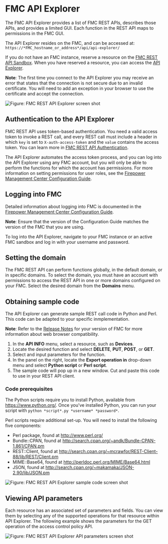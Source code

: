 # FMC API Explorer

The FMC API Explorer provides a list of FMC REST APIs, describes those APIs, and provides a limited GUI. Each function in the REST API maps to permissions in the FMC GUI.

The API Explorer resides on the FMC, and can be accessed at: `https://*FMC_hostname_or_address*/api/api-explorer/`

If you do not have an FMC instance, reserve a resource on the [FMC REST API Sandbox](https://devnetsandbox.cisco.com/RM/Diagram/Index/1228cb22-b2ba-48d3-a70a-86a53f4eecc0?diagramType=Topology). When you have reserved a resource, you can access the [API Explorer](https://fmcrestapisandbox.cisco.com/api/api-explorer/).

**Note**: The first time you connect to the API Explorer you may receive an error that states that the connection is not secure due to an invalid certificate. You will need to add an exception in your browser to use the certificate and accept the connection.

![Figure: FMC REST API Explorer screen shot ](/assets/images/fmcapiexp.PNG)

## Authentication to the API Explorer

FMC REST API uses token-based authentication. You need a valid access token to invoke a REST call, and every REST call must include a header in which `key` is set to `X-auth-access-token` and the `value` contains the access token. You can learn more in [FMC REST API Authentication](https://learninglabs.cisco.com/lab/firepower-restapi-102/step/1).

The API Explorer automates the access token process, and you can log into the API Explorer using any FMC account, but you will only be able to perform the functions for which the account has permissions. For more information on setting permissions for user roles, see the [Firepower Management Center Configuration Guide](http://www.cisco.com/c/en/us/td/docs/security/firepower/610/configuration/guide/fpmc-config-guide-v61/logging_into_firepower_system.html).

## Logging into FMC

Detailed information about logging into FMC is documented in the [Firepower Management Center Configuration Guide](https://www.cisco.com/c/en/us/support/security/defense-center/products-installation-and-configuration-guides-list.html).

**Note**: Ensure that the version of the Configuration Guide matches the version of the FMC that you are using.

To log into the API Explorer, navigate to your FMC instance or an active FMC sandbox and log in with your username and password.

## Setting the domain

The FMC REST API can perform functions globally, in the default domain, or in specific domains. To select the domain, you must have an account with permissions to access the REST API in one or more domains configured on your FMC. Select the desired domain from the **Domains** menu.

## Obtaining sample code

The API Explorer can generate sample REST call code in Python and Perl. This code can be adapted to your specific inmplementation.

**Note**: Refer to the [Release Notes](https://www.cisco.com/c/en/us/support/security/defense-center/products-release-notes-list.html) for your version of FMC for more information about web browser compatibility.

1. In the **API INFO** menu, select a resource, such as **Devices**.
2. Locate the desired function and select **DELETE**, **PUT**, **POST**, or **GET**.
3. Select and input parameters for the function.
4. In the panel on the right, locate the **Export operation in** drop-down menu and select **Python script** or **Perl script**.
5. The sample code will pop up in a new window. Cut and paste this code to use in your REST API client.

### Code prerequisites

The Python scripts require you to install Python, available from https://www.python.org/. Once you’ve installed Python, you can run your script with `python *script*.py *username* *password*`.

Perl scripts require additional set-up. You will need to install the following five components:

* Perl package, found at http://www.perl.org/
* Bundle::CPAN, found at http://search.cpan.org/~andk/Bundle-CPAN-1.861/CPAN.pm
* REST::Client, found at http://search.cpan.org/~mcrawfor/REST-Client-88/lib/REST/Client.pm
* MIME::Base64, found at http://perldoc.perl.org/MIME/Base64.html
* JSON, found at http://search.cpan.org/~makamaka/JSON-2.90/lib/JSON.pm

![Figure: FMC REST API Explorer sample code screen shot ](/assets/images/fmcexpcode.png)

## Viewing API parameters
Each resource has an associated set of parameters and fields. You can view them by selecting any of the supported operations for that resource within API Explorer. The following example shows the parameters for the GET operation of the access control policy API.

![Figure: FMC REST API Explorer API parameters screen shot ](/assets/images/fmcexpobj.png)
